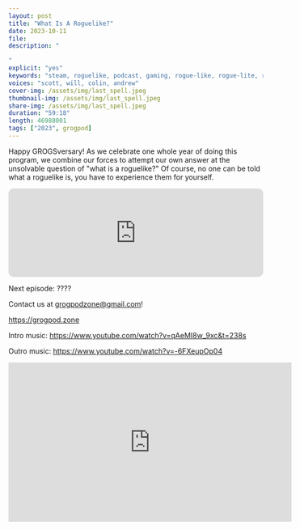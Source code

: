 ```yaml
---
layout: post
title: "What Is A Roguelike?"
date: 2023-10-11
file: 
description: "

"
explicit: "yes" 
keywords: "steam, roguelike, podcast, gaming, rogue-like, rogue-lite, roguelite"
voices: "scott, will, colin, andrew"
cover-img: /assets/img/last_spell.jpeg
thumbnail-img: /assets/img/last_spell.jpeg
share-img: /assets/img/last_spell.jpeg
duration: "59:18"
length: 46988001 
tags: ["2023", grogpod]
---
```


Happy GROGSversary! As we celebrate one whole year of doing this program, we combine our forces to attempt our own answer at the unsolvable question of "what is a roguelike?" Of course, no one can be told what a roguelike is, you have to experience them for yourself. 

<iframe allow="autoplay *; encrypted-media *; fullscreen *; clipboard-write" frameborder="0" height="175" style="width:100%;max-width:660px;overflow:hidden;border-radius:10px;" sandbox="allow-forms allow-popups allow-same-origin allow-scripts allow-storage-access-by-user-activation allow-top-navigation-by-user-activation" src="https://embed.podcasts.apple.com/us/podcast/xxxx&theme=auto"></iframe>

Next episode: ????

Contact us at grogpodzone@gmail.com!

https://grogpod.zone

Intro music: https://www.youtube.com/watch?v=qAeMI8w_9xc&t=238s

Outro music: https://www.youtube.com/watch?v=-6FXeupOp04

<div class="embed-responsive embed-responsive-16by9">
<iframe width="560" height="315" src="https://www.youtube.com/embed/xxxx" title="YouTube video player" frameborder="0" allow="accelerometer; autoplay; clipboard-write; encrypted-media; gyroscope; picture-in-picture" allowfullscreen></iframe>
</div>
